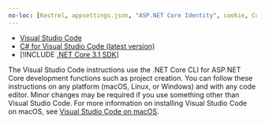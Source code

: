 ```yaml
---
no-loc: [Kestrel, appsettings.json, "ASP.NET Core Identity", cookie, Cookie, Blazor, "Blazor Server", "Blazor WebAssembly", "Identity", "Let's Encrypt", Razor, SignalR]
---
```

* [Visual Studio Code](https://code.visualstudio.com/download)
* [C# for Visual Studio Code (latest version)](https://marketplace.visualstudio.com/items?itemName=ms-dotnettools.csharp)
* [!INCLUDE [.NET Core 3.1 SDK](~/includes/3.1-SDK.md)]

The Visual Studio Code instructions use the .NET Core CLI for ASP.NET Core development functions such as project creation. You can follow these instructions on any platform (macOS, Linux, or Windows) and with any code editor. Minor changes may be required if you use something other than Visual Studio Code. For more information on installing Visual Studio Code on macOS, see [Visual Studio Code on macOS](https://code.visualstudio.com/docs/setup/mac).
